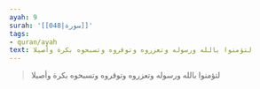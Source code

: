 ```yaml
---
ayah: 9
surah: '[[048|سورة]]'
tags:
- quran/ayah
text: لتؤمنوا بالله ورسوله وتعزروه وتوقروه وتسبحوه بكرة وأصيلا
---
```

> لتؤمنوا بالله ورسوله وتعزروه وتوقروه وتسبحوه بكرة وأصيلا
